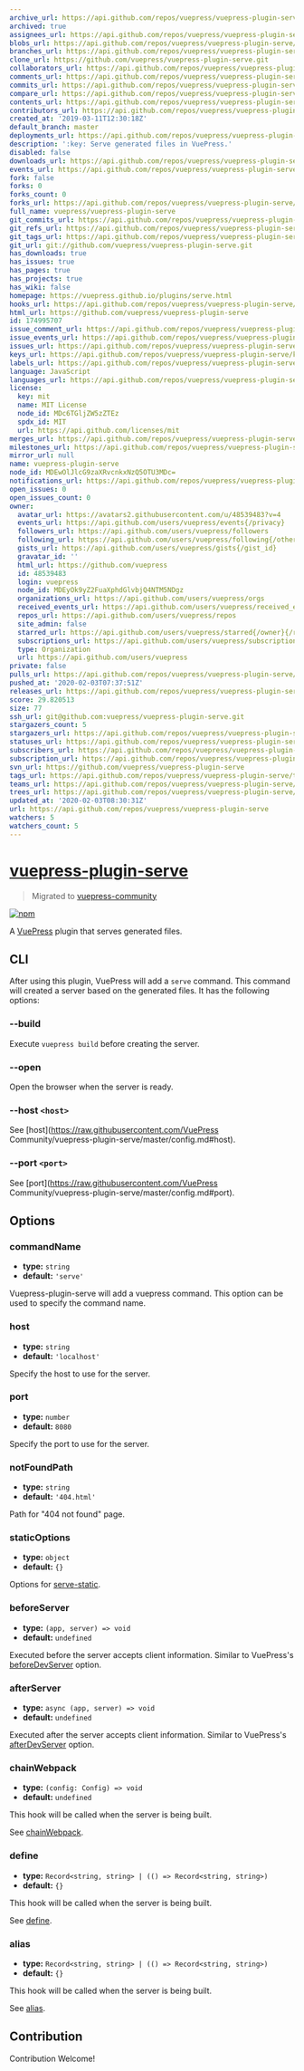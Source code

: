 ```yaml
---
archive_url: https://api.github.com/repos/vuepress/vuepress-plugin-serve/{archive_format}{/ref}
archived: true
assignees_url: https://api.github.com/repos/vuepress/vuepress-plugin-serve/assignees{/user}
blobs_url: https://api.github.com/repos/vuepress/vuepress-plugin-serve/git/blobs{/sha}
branches_url: https://api.github.com/repos/vuepress/vuepress-plugin-serve/branches{/branch}
clone_url: https://github.com/vuepress/vuepress-plugin-serve.git
collaborators_url: https://api.github.com/repos/vuepress/vuepress-plugin-serve/collaborators{/collaborator}
comments_url: https://api.github.com/repos/vuepress/vuepress-plugin-serve/comments{/number}
commits_url: https://api.github.com/repos/vuepress/vuepress-plugin-serve/commits{/sha}
compare_url: https://api.github.com/repos/vuepress/vuepress-plugin-serve/compare/{base}...{head}
contents_url: https://api.github.com/repos/vuepress/vuepress-plugin-serve/contents/{+path}
contributors_url: https://api.github.com/repos/vuepress/vuepress-plugin-serve/contributors
created_at: '2019-03-11T12:30:18Z'
default_branch: master
deployments_url: https://api.github.com/repos/vuepress/vuepress-plugin-serve/deployments
description: ':key: Serve generated files in VuePress.'
disabled: false
downloads_url: https://api.github.com/repos/vuepress/vuepress-plugin-serve/downloads
events_url: https://api.github.com/repos/vuepress/vuepress-plugin-serve/events
fork: false
forks: 0
forks_count: 0
forks_url: https://api.github.com/repos/vuepress/vuepress-plugin-serve/forks
full_name: vuepress/vuepress-plugin-serve
git_commits_url: https://api.github.com/repos/vuepress/vuepress-plugin-serve/git/commits{/sha}
git_refs_url: https://api.github.com/repos/vuepress/vuepress-plugin-serve/git/refs{/sha}
git_tags_url: https://api.github.com/repos/vuepress/vuepress-plugin-serve/git/tags{/sha}
git_url: git://github.com/vuepress/vuepress-plugin-serve.git
has_downloads: true
has_issues: true
has_pages: true
has_projects: true
has_wiki: false
homepage: https://vuepress.github.io/plugins/serve.html
hooks_url: https://api.github.com/repos/vuepress/vuepress-plugin-serve/hooks
html_url: https://github.com/vuepress/vuepress-plugin-serve
id: 174995707
issue_comment_url: https://api.github.com/repos/vuepress/vuepress-plugin-serve/issues/comments{/number}
issue_events_url: https://api.github.com/repos/vuepress/vuepress-plugin-serve/issues/events{/number}
issues_url: https://api.github.com/repos/vuepress/vuepress-plugin-serve/issues{/number}
keys_url: https://api.github.com/repos/vuepress/vuepress-plugin-serve/keys{/key_id}
labels_url: https://api.github.com/repos/vuepress/vuepress-plugin-serve/labels{/name}
language: JavaScript
languages_url: https://api.github.com/repos/vuepress/vuepress-plugin-serve/languages
license:
  key: mit
  name: MIT License
  node_id: MDc6TGljZW5zZTEz
  spdx_id: MIT
  url: https://api.github.com/licenses/mit
merges_url: https://api.github.com/repos/vuepress/vuepress-plugin-serve/merges
milestones_url: https://api.github.com/repos/vuepress/vuepress-plugin-serve/milestones{/number}
mirror_url: null
name: vuepress-plugin-serve
node_id: MDEwOlJlcG9zaXRvcnkxNzQ5OTU3MDc=
notifications_url: https://api.github.com/repos/vuepress/vuepress-plugin-serve/notifications{?since,all,participating}
open_issues: 0
open_issues_count: 0
owner:
  avatar_url: https://avatars2.githubusercontent.com/u/48539483?v=4
  events_url: https://api.github.com/users/vuepress/events{/privacy}
  followers_url: https://api.github.com/users/vuepress/followers
  following_url: https://api.github.com/users/vuepress/following{/other_user}
  gists_url: https://api.github.com/users/vuepress/gists{/gist_id}
  gravatar_id: ''
  html_url: https://github.com/vuepress
  id: 48539483
  login: vuepress
  node_id: MDEyOk9yZ2FuaXphdGlvbjQ4NTM5NDgz
  organizations_url: https://api.github.com/users/vuepress/orgs
  received_events_url: https://api.github.com/users/vuepress/received_events
  repos_url: https://api.github.com/users/vuepress/repos
  site_admin: false
  starred_url: https://api.github.com/users/vuepress/starred{/owner}{/repo}
  subscriptions_url: https://api.github.com/users/vuepress/subscriptions
  type: Organization
  url: https://api.github.com/users/vuepress
private: false
pulls_url: https://api.github.com/repos/vuepress/vuepress-plugin-serve/pulls{/number}
pushed_at: '2020-02-03T07:37:51Z'
releases_url: https://api.github.com/repos/vuepress/vuepress-plugin-serve/releases{/id}
score: 29.820513
size: 77
ssh_url: git@github.com:vuepress/vuepress-plugin-serve.git
stargazers_count: 5
stargazers_url: https://api.github.com/repos/vuepress/vuepress-plugin-serve/stargazers
statuses_url: https://api.github.com/repos/vuepress/vuepress-plugin-serve/statuses/{sha}
subscribers_url: https://api.github.com/repos/vuepress/vuepress-plugin-serve/subscribers
subscription_url: https://api.github.com/repos/vuepress/vuepress-plugin-serve/subscription
svn_url: https://github.com/vuepress/vuepress-plugin-serve
tags_url: https://api.github.com/repos/vuepress/vuepress-plugin-serve/tags
teams_url: https://api.github.com/repos/vuepress/vuepress-plugin-serve/teams
trees_url: https://api.github.com/repos/vuepress/vuepress-plugin-serve/git/trees{/sha}
updated_at: '2020-02-03T08:30:31Z'
url: https://api.github.com/repos/vuepress/vuepress-plugin-serve
watchers: 5
watchers_count: 5
---
```


# [vuepress-plugin-serve](https://vuepress.github.io/plugins/serve.html)

> Migrated to [vuepress-community](https://github.com/vuepress/vuepress-community)

[![npm](https://img.shields.io/npm/v/vuepress-plugin-serve.svg)](https://www.npmjs.com/package/vuepress-plugin-serve)

A [VuePress](https://vuepress.vuejs.org/) plugin that serves generated files.

## CLI

After using this plugin, VuePress will add a `serve` command. This command will created a server based on the generated files. It has the following options:

### --build

Execute `vuepress build` before creating the server.

### --open

Open the browser when the server is ready.

### --host `<host>`

See [host](https://raw.githubusercontent.com/VuePress Community/vuepress-plugin-serve/master/config.md#host).

### --port `<port>`

See [port](https://raw.githubusercontent.com/VuePress Community/vuepress-plugin-serve/master/config.md#port).

## Options

### commandName

- **type:** `string`
- **default:** `'serve'`

Vuepress-plugin-serve will add a vuepress command. This option can be used to specify the command name.

### host

- **type:** `string`
- **default:** `'localhost'`

Specify the host to use for the server.

### port

- **type:** `number`
- **default:** `8080`

Specify the port to use for the server.

### notFoundPath

- **type:** `string`
- **default:** `'404.html'`

Path for "404 not found" page.

### staticOptions

- **type:** `object`
- **default:** `{}`

Options for [serve-static](https://github.com/expressjs/serve-static#servestaticroot-options).

### beforeServer

- **type:** `(app, server) => void`
- **default:** `undefined`

Executed before the server accepts client information. Similar to VuePress's [beforeDevServer](https://v1.vuepress.vuejs.org/en/plugin/option-api.html#beforedevserver) option.

### afterServer

- **type:** `async (app, server) => void`
- **default:** `undefined`

Executed after the server accepts client information. Similar to VuePress's [afterDevServer](https://v1.vuepress.vuejs.org/en/plugin/option-api.html#afterdevserver) option.

### chainWebpack

- **type:** `(config: Config) => void`
- **default:** `undefined`

This hook will be called when the server is being built.

See [chainWebpack](https://v1.vuepress.vuejs.org/plugin/option-api.html#chainwebpack).

### define

- **type:** `Record<string, string> | (() => Record<string, string>)`
- **default:** `{}`

This hook will be called when the server is being built.

See [define](https://v1.vuepress.vuejs.org/plugin/option-api.html#define).

### alias

- **type:** `Record<string, string> | (() => Record<string, string>)`
- **default:** `{}`

This hook will be called when the server is being built.

See [alias](https://v1.vuepress.vuejs.org/plugin/option-api.html#alias).

## Contribution

Contribution Welcome!
